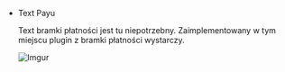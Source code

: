 * Text Payu

    Text bramki płatności jest tu niepotrzebny. Zaimplementowany w tym miejscu plugin z bramki płatności wystarczy.


    ![Imgur](https://i.imgur.com/89pMFlF.png)